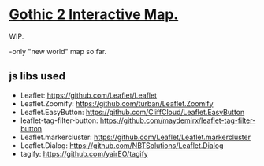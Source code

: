 <h1>
  <a href='https://alex-folts.github.io/Gothic2.Map'>Gothic 2 Interactive Map.</a>
</h1>

WIP.

-only "new world" map so far.


## js libs used
   * Leaflet: https://github.com/Leaflet/Leaflet
   * Leaflet.Zoomify: https://github.com/turban/Leaflet.Zoomify
   * Leaflet.EasyButton: https://github.com/CliffCloud/Leaflet.EasyButton
   * leaflet-tag-filter-button: https://github.com/maydemirx/leaflet-tag-filter-button
   * Leaflet.markercluster: https://github.com/Leaflet/Leaflet.markercluster
   * Leaflet.Dialog: https://github.com/NBTSolutions/Leaflet.Dialog
   * tagify: https://github.com/yairEO/tagify
